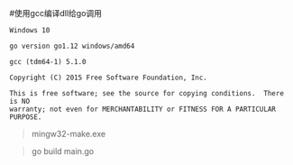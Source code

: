 #使用gcc编译dll给go调用

```
Windows 10

go version go1.12 windows/amd64

gcc (tdm64-1) 5.1.0

Copyright (C) 2015 Free Software Foundation, Inc.

This is free software; see the source for copying conditions.  There is NO
warranty; not even for MERCHANTABILITY or FITNESS FOR A PARTICULAR PURPOSE.
```

> mingw32-make.exe

> go build main.go

